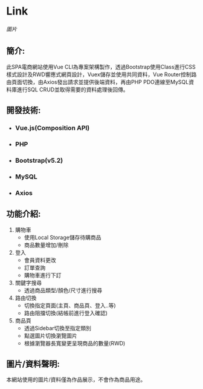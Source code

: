 Link
===
###### 圖片
簡介:
---

此SPA電商網站使用Vue CLI為專案架構製作，透過Bootstrap使用Class進行CSS樣式設計及RWD響應式網頁設計，Vuex儲存並使用共同資料，Vue Router控制路由頁面切換，由Axios發出請求並提供後端資料，再由PHP PDO連線至MySQL資料庫進行SQL CRUD並取得需要的資料處理後回傳。

開發技術:
---

- ### Vue.js(Composition API)
- ### PHP
- ### Bootstrap(v5.2)
- ### MySQL
- ### Axios

功能介紹:
---
1. 購物車
    - 使用Local Storage儲存待購商品
    - 商品數量增加/刪除
2. 登入
    - 會員資料更改
    - 訂單查詢
    - 購物車進行下訂
3. 關鍵字搜尋
    - 透過商品類型/顏色/尺寸進行搜尋
4. 路由切換
    - 切換指定頁面(主頁、商品頁、登入..等)
    - 路由阻擋切換(結帳前進行登入確認)
5. 商品頁
    - 透過Sidebar切換至指定類別
    - 點選圖片切換瀏覽圖片
    - 根據瀏覽器長寬變更呈現商品的數量(RWD)
    
圖片/資料聲明:
---
本網站使用的圖片/資料僅為作品展示，不會作為商品用途。
